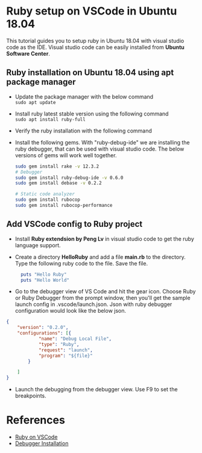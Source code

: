 # Ruby setup on VSCode in Ubuntu 18.04
This tutorial guides you to setup ruby in Ubuntu 18.04 with visual studio code as the IDE. Visual studio code can be easily installed from **Ubuntu Software Center**.

## Ruby installation on Ubuntu 18.04 using apt package manager

* Update the package manager with the below command  
    `sudo apt update` 

* Install ruby latest stable version using the following command  
    `sudo apt install ruby-full`

* Verify the ruby installation with the following command

* Install the following gems. With "ruby-debug-ide" we are installing the ruby debugger, that can be used with visual studio code. The below versions of gems will work well together.
    ```bash
    sudo gem install rake -v 12.3.2
    # Debugger
    sudo gem install ruby-debug-ide -v 0.6.0  
    sudo gem install debase -v 0.2.2

    # Static code analyzer
    sudo gem install rubocop
    sudo gem install rubocop-performance 
    ```

## Add VSCode config to Ruby project
* Install **Ruby extendsion by Peng Lv** in visual studio code to get the ruby language support.

* Create a directory **HelloRuby** and add a file **main.rb** to the directory. Type the following ruby code to the file. Save the file.
  ```ruby
    puts "Hello Ruby"
    puts "Hello World"
  ```

* Go to the debugger view of VS Code and hit the gear icon. Choose Ruby or Ruby Debugger from the prompt window, then you'll get the sample launch config in .vscode/launch.json. Json with ruby debugger configuration would look like the below json.
```JSON
{
    "version": "0.2.0",
    "configurations": [{
            "name": "Debug Local File",
            "type": "Ruby",
            "request": "launch",
            "program": "${file}"
        }

    ]
}
```

* Launch the debugging from the debugger view. Use F9 to set the breakpoints.

# References
* [Ruby on VSCode](https://medium.com/@terrenceong/ruby-development-with-vs-code-fab258db5f1d)
* [Debugger Installation](https://github.com/rubyide/vscode-ruby/wiki/1.-Debugger-Installation)